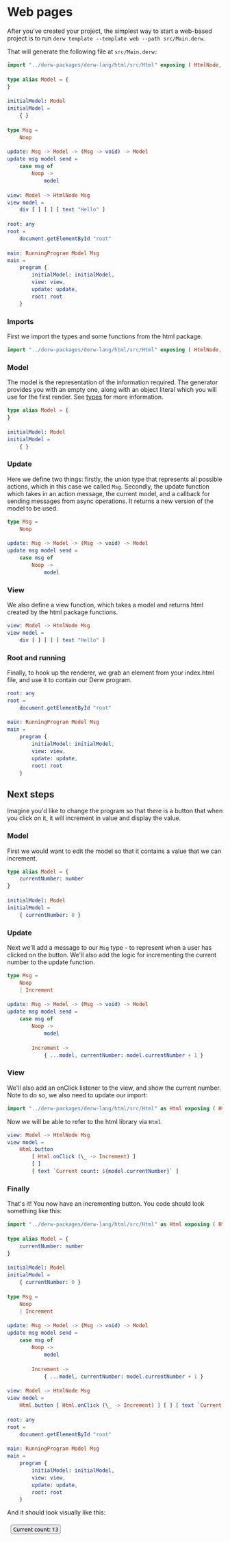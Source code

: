 # Web pages

After you've created your project, the simplest way to start a web-based project is to run `derw template --template web --path src/Main.derw`.

That will generate the following file at `src/Main.derw:`

```elm
import "../derw-packages/derw-lang/html/src/Html" exposing ( HtmlNode, RunningProgram, div, text, program, attribute, class_ )

type alias Model = {
}

initialModel: Model
initialModel =
    { }

type Msg =
    Noop

update: Msg -> Model -> (Msg -> void) -> Model
update msg model send =
    case msg of
        Noop ->
            model

view: Model -> HtmlNode Msg
view model =
    div [ ] [ ] [ text "Hello" ]

root: any
root =
    document.getElementById "root"

main: RunningProgram Model Msg
main =
    program {
        initialModel: initialModel,
        view: view,
        update: update,
        root: root
    }
```

### Imports

First we import the types and some functions from the html package.

```elm
import "../derw-packages/derw-lang/html/src/Html" exposing ( HtmlNode, RunningProgram, div, text, program, attribute, class_ )
```

### Model

The model is the representation of the information required. The generator provides you with an empty one, along with an object literal which you will use for the first render. See [types](../fundamentals/types.md) for more information.

```elm
type alias Model = {
}

initialModel: Model
initialModel =
    { }
```

### Update

Here we define two things: firstly, the union type that represents all possible actions, which in this case we called `Msg`. Secondly, the update function which takes in an action message, the current model, and a callback for sending messages from async operations. It returns a new version of the model to be used.

```elm
type Msg =
    Noop

update: Msg -> Model -> (Msg -> void) -> Model
update msg model send =
    case msg of
        Noop ->
            model
```

### View

We also define a view function, which takes a model and returns html created by the html package functions.

```elm
view: Model -> HtmlNode Msg
view model =
    div [ ] [ ] [ text "Hello" ]
```

### Root and running

Finally, to hook up the renderer, we grab an element from your index.html file, and use it to contain our Derw program.

```elm
root: any
root =
    document.getElementById "root"

main: RunningProgram Model Msg
main =
    program {
        initialModel: initialModel,
        view: view,
        update: update,
        root: root
    }
```

## Next steps

Imagine you'd like to change the program so that there is a button that when you click on it, it will increment in value and display the value.

### Model

First we would want to edit the model so that it contains a value that we can increment.

```elm
type alias Model = {
    currentNumber: number
}

initialModel: Model
initialModel =
    { currentNumber: 0 }
```

### Update

Next we'll add a message to our `Msg` type - to represent when a user has clicked on the button. We'll also add the logic for incrementing the current number to the update function.

```elm
type Msg =
    Noop
    | Increment

update: Msg -> Model -> (Msg -> void) -> Model
update msg model send =
    case msg of
        Noop ->
            model
            
        Increment ->
            { ...model, currentNumber: model.currentNumber + 1 }
```

### View

We'll also add an onClick listener to the view, and show the current number. Note to do so, we also need to update our import:

```elm
import "../derw-packages/derw-lang/html/src/Html" as Html exposing ( HtmlNode, RunningProgram, div, text, program, attribute, class_ )
```

Now we will be able to refer to the html library via `Html`

```elm
view: Model -> HtmlNode Msg
view model =
    Html.button 
        [ Html.onClick (\_ -> Increment) ] 
        [ ] 
        [ text `Current count: ${model.currentNumber}` ]
```

### Finally

That's it! You now have an incrementing button. You code should look something like this:

```elm
import "../derw-packages/derw-lang/html/src/Html" as Html exposing ( HtmlNode, RunningProgram, div, text, program, attribute, class_ )

type alias Model = {
    currentNumber: number
}

initialModel: Model
initialModel =
    { currentNumber: 0 }

type Msg =
    Noop
    | Increment

update: Msg -> Model -> (Msg -> void) -> Model
update msg model send =
    case msg of
        Noop ->
            model

        Increment ->
            { ...model, currentNumber: model.currentNumber + 1 }

view: Model -> HtmlNode Msg
view model =
    Html.button [ Html.onClick (\_ -> Increment) ] [ ] [ text `Current count: ${model.currentNumber}` ]

root: any
root =
    document.getElementById "root"

main: RunningProgram Model Msg
main =
    program {
        initialModel: initialModel,
        view: view,
        update: update,
        root: root
    }
```

And it should look visually like this:

![Click counter after 13 clicks](../.gitbook/assets/ma.20.juni224807+02002022.png)
